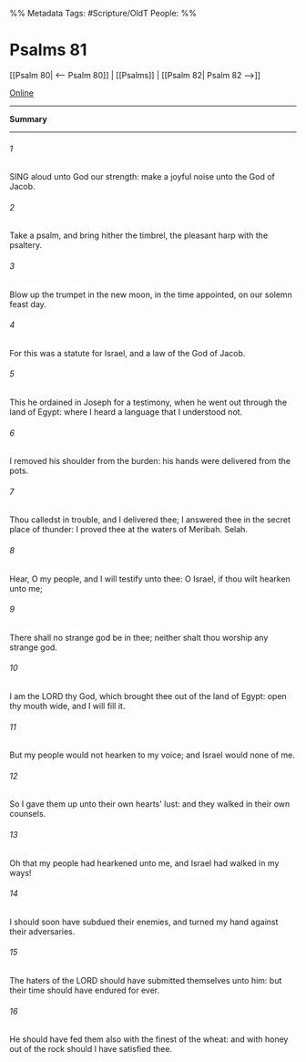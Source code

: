 

%% Metadata
Tags: #Scripture/OldT
People: 
%%
# Psalms 81
[[Psalm 80| <-- Psalm 80]] | [[Psalms]] | [[Psalm 82| Psalm 82 -->]]

[Online](https://churchofjesuschrist.org/study/scriptures/ot/ps/81?lang=eng)

---
__Summary__



---

###### 1
SING aloud unto God our strength: make a joyful noise unto the God of Jacob.
###### 2
Take a psalm, and bring hither the timbrel, the pleasant harp with the psaltery.
###### 3
Blow up the trumpet in the new moon, in the time appointed, on our solemn feast day.
###### 4
For this was a statute for Israel, and a law of the God of Jacob.
###### 5
This he ordained in Joseph for a testimony, when he went out through the land of Egypt: where I heard a language that I understood not.
###### 6
I removed his shoulder from the burden: his hands were delivered from the pots.
###### 7
Thou calledst in trouble, and I delivered thee; I answered thee in the secret place of thunder: I proved thee at the waters of Meribah.  Selah.
###### 8
Hear, O my people, and I will testify unto thee: O Israel, if thou wilt hearken unto me;
###### 9
There shall no strange god be in thee; neither shalt thou worship any strange god.
###### 10
I am the LORD thy God, which brought thee out of the land of Egypt: open thy mouth wide, and I will fill it.
###### 11
But my people would not hearken to my voice; and Israel would none of me.
###### 12
So I gave them up unto their own hearts' lust: and they walked in their own counsels.
###### 13
Oh that my people had hearkened unto me, and Israel had walked in my ways!
###### 14
I should soon have subdued their enemies, and turned my hand against their adversaries.
###### 15
The haters of the LORD should have submitted themselves unto him: but their time should have endured for ever.
###### 16
He should have fed them also with the finest of the wheat: and with honey out of the rock should I have satisfied thee.



